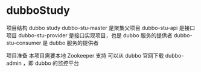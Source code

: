 # dubboStudy
项目结构
dubbo study
dubbo-stu-master 是聚集父项目
dubbo-stu-api 是接口项目
dubbo-stu-provider 是接口实现项目，也是 dubbo 服务的提供者
dubbo-stu-consumer 是 dubbo 服务的提供者

项目准备
本项目需要本地 Zookeeper 支持
可以从 dubbo 官网下载 dubbo-admin ，即 dubbo 的监控平台 
